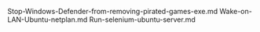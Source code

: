 Stop-Windows-Defender-from-removing-pirated-games-exe.md
Wake-on-LAN-Ubuntu-netplan.md
Run-selenium-ubuntu-server.md